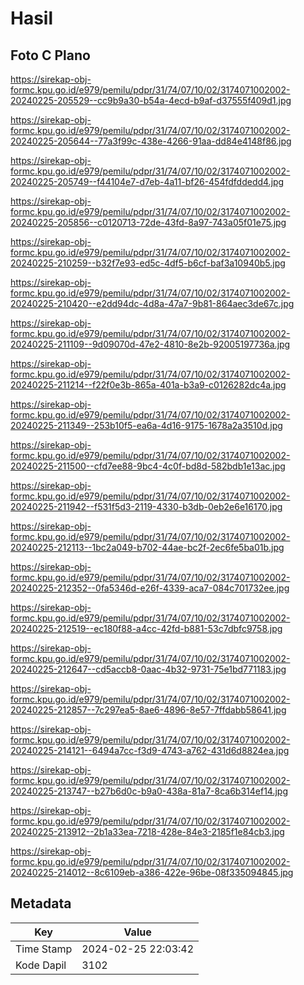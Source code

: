 # Hasil

## Foto C Plano

https://sirekap-obj-formc.kpu.go.id/e979/pemilu/pdpr/31/74/07/10/02/3174071002002-20240225-205529--cc9b9a30-b54a-4ecd-b9af-d37555f409d1.jpg

https://sirekap-obj-formc.kpu.go.id/e979/pemilu/pdpr/31/74/07/10/02/3174071002002-20240225-205644--77a3f99c-438e-4266-91aa-dd84e4148f86.jpg

https://sirekap-obj-formc.kpu.go.id/e979/pemilu/pdpr/31/74/07/10/02/3174071002002-20240225-205749--f44104e7-d7eb-4a11-bf26-454fdfddedd4.jpg

https://sirekap-obj-formc.kpu.go.id/e979/pemilu/pdpr/31/74/07/10/02/3174071002002-20240225-205856--c0120713-72de-43fd-8a97-743a05f01e75.jpg

https://sirekap-obj-formc.kpu.go.id/e979/pemilu/pdpr/31/74/07/10/02/3174071002002-20240225-210259--b32f7e93-ed5c-4df5-b6cf-baf3a10940b5.jpg

https://sirekap-obj-formc.kpu.go.id/e979/pemilu/pdpr/31/74/07/10/02/3174071002002-20240225-210420--e2dd94dc-4d8a-47a7-9b81-864aec3de67c.jpg

https://sirekap-obj-formc.kpu.go.id/e979/pemilu/pdpr/31/74/07/10/02/3174071002002-20240225-211109--9d09070d-47e2-4810-8e2b-92005197736a.jpg

https://sirekap-obj-formc.kpu.go.id/e979/pemilu/pdpr/31/74/07/10/02/3174071002002-20240225-211214--f22f0e3b-865a-401a-b3a9-c0126282dc4a.jpg

https://sirekap-obj-formc.kpu.go.id/e979/pemilu/pdpr/31/74/07/10/02/3174071002002-20240225-211349--253b10f5-ea6a-4d16-9175-1678a2a3510d.jpg

https://sirekap-obj-formc.kpu.go.id/e979/pemilu/pdpr/31/74/07/10/02/3174071002002-20240225-211500--cfd7ee88-9bc4-4c0f-bd8d-582bdb1e13ac.jpg

https://sirekap-obj-formc.kpu.go.id/e979/pemilu/pdpr/31/74/07/10/02/3174071002002-20240225-211942--f531f5d3-2119-4330-b3db-0eb2e6e16170.jpg

https://sirekap-obj-formc.kpu.go.id/e979/pemilu/pdpr/31/74/07/10/02/3174071002002-20240225-212113--1bc2a049-b702-44ae-bc2f-2ec6fe5ba01b.jpg

https://sirekap-obj-formc.kpu.go.id/e979/pemilu/pdpr/31/74/07/10/02/3174071002002-20240225-212352--0fa5346d-e26f-4339-aca7-084c701732ee.jpg

https://sirekap-obj-formc.kpu.go.id/e979/pemilu/pdpr/31/74/07/10/02/3174071002002-20240225-212519--ec180f88-a4cc-42fd-b881-53c7dbfc9758.jpg

https://sirekap-obj-formc.kpu.go.id/e979/pemilu/pdpr/31/74/07/10/02/3174071002002-20240225-212647--cd5accb8-0aac-4b32-9731-75e1bd771183.jpg

https://sirekap-obj-formc.kpu.go.id/e979/pemilu/pdpr/31/74/07/10/02/3174071002002-20240225-212857--7c297ea5-8ae6-4896-8e57-7ffdabb58641.jpg

https://sirekap-obj-formc.kpu.go.id/e979/pemilu/pdpr/31/74/07/10/02/3174071002002-20240225-214121--6494a7cc-f3d9-4743-a762-431d6d8824ea.jpg

https://sirekap-obj-formc.kpu.go.id/e979/pemilu/pdpr/31/74/07/10/02/3174071002002-20240225-213747--b27b6d0c-b9a0-438a-81a7-8ca6b314ef14.jpg

https://sirekap-obj-formc.kpu.go.id/e979/pemilu/pdpr/31/74/07/10/02/3174071002002-20240225-213912--2b1a33ea-7218-428e-84e3-2185f1e84cb3.jpg

https://sirekap-obj-formc.kpu.go.id/e979/pemilu/pdpr/31/74/07/10/02/3174071002002-20240225-214012--8c6109eb-a386-422e-96be-08f335094845.jpg


## Metadata

| Key        | Value               |
| ---------- | ------------------- |
| Time Stamp | 2024-02-25 22:03:42 |
| Kode Dapil | 3102                |



